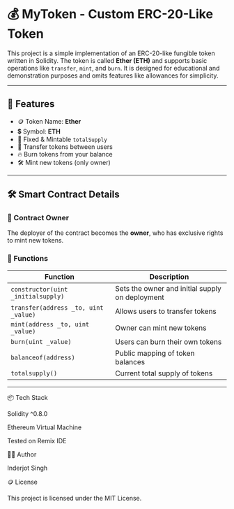 # 💰 MyToken - Custom ERC-20-Like Token

This project is a simple implementation of an ERC-20-like fungible token written in Solidity. The token is called **Ether (ETH)** and supports basic operations like `transfer`, `mint`, and `burn`. It is designed for educational and demonstration purposes and omits features like allowances for simplicity.

---

## 🚀 Features

- 🪙 Token Name: **Ether**
- 💲 Symbol: **ETH**
- 🔢 Fixed & Mintable `totalSupply`
- 👛 Transfer tokens between users
- 🔥 Burn tokens from your balance
- 🛠️ Mint new tokens (only owner)

---

## 🛠 Smart Contract Details

### 🔐 Contract Owner
The deployer of the contract becomes the **owner**, who has exclusive rights to mint new tokens.

### 🔧 Functions

| Function | Description |
|----------|-------------|
| `constructor(uint _initialsupply)` | Sets the owner and initial supply on deployment |
| `transfer(address _to, uint _value)` | Allows users to transfer tokens |
| `mint(address _to, uint _value)` | Owner can mint new tokens |
| `burn(uint _value)` | Users can burn their own tokens |
| `balanceof(address)` | Public mapping of token balances |
| `totalsupply()` | Current total supply of tokens |

---

📦 Tech Stack

Solidity ^0.8.0

Ethereum Virtual Machine

Tested on Remix IDE

👨‍💻 Author

Inderjot Singh

🪙 License

This project is licensed under the MIT License.
